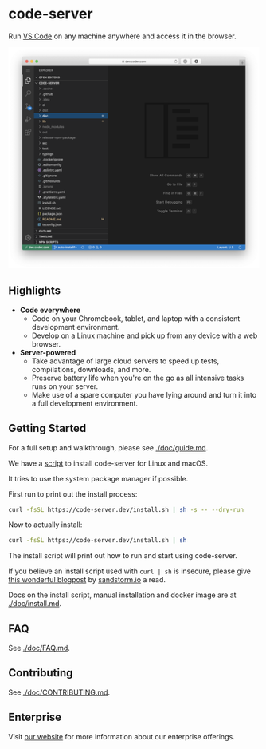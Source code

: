 # code-server

Run [VS Code](https://github.com/Microsoft/vscode) on any machine anywhere and access it in the browser.

![Screenshot](./doc/assets/screenshot.png)

## Highlights

- **Code everywhere**
  - Code on your Chromebook, tablet, and laptop with a consistent development environment.
  - Develop on a Linux machine and pick up from any device with a web browser.
- **Server-powered**
  - Take advantage of large cloud servers to speed up tests, compilations, downloads, and more.
  - Preserve battery life when you're on the go as all intensive tasks runs on your server.
  - Make use of a spare computer you have lying around and turn it into a full development environment.

## Getting Started

For a full setup and walkthrough, please see [./doc/guide.md](./doc/guide.md).

We have a [script](./install.sh) to install code-server for Linux and macOS.

It tries to use the system package manager if possible.

First run to print out the install process:

```bash
curl -fsSL https://code-server.dev/install.sh | sh -s -- --dry-run
```

Now to actually install:

```bash
curl -fsSL https://code-server.dev/install.sh | sh
```

The install script will print out how to run and start using code-server.

If you believe an install script used with `curl | sh` is insecure, please give
[this wonderful blogpost](https://sandstorm.io/news/2015-09-24-is-curl-bash-insecure-pgp-verified-install) by
[sandstorm.io](https://sandstorm.io) a read.

Docs on the install script, manual installation and docker image are at [./doc/install.md](./doc/install.md).

## FAQ

See [./doc/FAQ.md](./doc/FAQ.md).

## Contributing

See [./doc/CONTRIBUTING.md](./doc/CONTRIBUTING.md).

## Enterprise

Visit [our website](https://coder.com) for more information about our
enterprise offerings.
